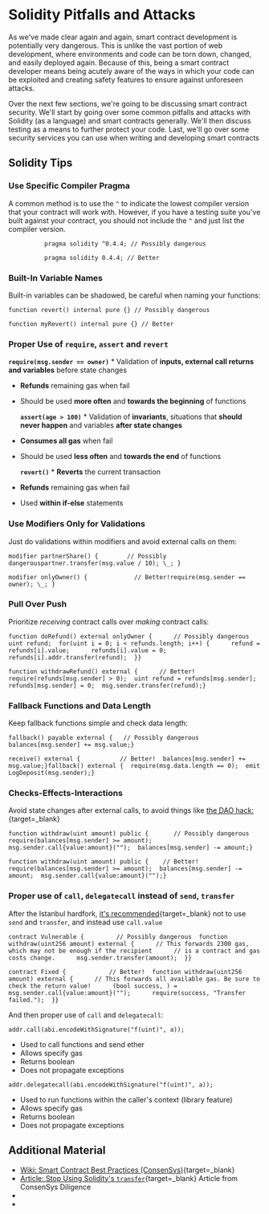   Solidity Pitfalls and Attacks
=============================

  As we've made clear again and again, smart contract development is potentially very dangerous. This is unlike the vast portion of web development, where environments and code can be torn down, changed, and easily deployed again. Because of this, being a smart contract developer means being acutely aware of the ways in which your code can be exploited and creating safety features to ensure against unforeseen attacks.

 Over the next few sections, we're going to be discussing smart contract security. We'll start by going over some common pitfalls and attacks with Solidity (as a language) and smart contracts generally. We'll then discuss testing as a means to further protect your code. Last, we'll go over some security services you can use when writing and developing smart contracts

 Solidity Tips
-------------

 ### Use Specific Compiler Pragma

 A common method is to use the `^` to indicate the lowest compiler version that your contract will work with. However, if you have a testing suite you've built against your contract, you should not include the `^` and just list the compiler version.  
```
          pragma solidity ^0.4.4; // Possibly dangerous          
```
   
```
          pragma solidity 0.4.4; // Better          
```
  

 ### Built-In Variable Names

 Built-in variables can be shadowed, be careful when naming your functions: 
```
function revert() internal pure {} // Possibly dangerous        
```
 
```
function myRevert() internal pure {} // Better            
```
 

 ### Proper Use of `require`, `assert` and `revert`

 **`require(msg.sender == owner)`** * Validation of **inputs, external call returns and variables** before state changes
* **Refunds** remaining gas when fail
* Should be used **more often** and **towards the beginning** of functions

 

  **`assert(age > 100)`** * Validation of **invariants**, situations that **should never happen** and variables **after state changes**
* **Consumes all gas** when fail
* Should be used **less often** and **towards the end** of functions

 

  **`revert()`** * **Reverts** the current transaction
* **Refunds** remaining gas when fail
* Used **within if-else** statements

 

 ### Use Modifiers Only for Validations

 Just do validations within modifiers and avoid external calls on them: 
```
modifier partnerShare() {        // Possibly dangerouspartner.transfer(msg.value / 10); \_; }          
```
 
```
modifier onlyOwner() {             // Better!require(msg.sender == owner); \_; }          
```
 

 ### Pull Over Push

 Prioritize *receiving* contract calls over *making* contract calls: 
```
function doRefund() external onlyOwner {      // Possibly dangerous  uint refund;  for(uint i = 0; i < refunds.length; i++) {      refund = refunds[i].value;      refunds[i].value = 0;      refunds[i].addr.transfer(refund);  }}                    
```
 
```
function withdrawRefund() external {      // Better!  require(refunds[msg.sender] > 0);  uint refund = refunds[msg.sender];  refunds[msg.sender] = 0;  msg.sender.transfer(refund);}          
```
 

 ### Fallback Functions and Data Length

 Keep fallback functions simple and check data length: 
```
fallback() payable external {   // Possibly dangerous  balances[msg.sender] += msg.value;}            
```
 
```
receive() external {           // Better!  balances[msg.sender] += msg.value;}fallback() external {  require(msg.data.length == 0);  emit LogDeposit(msg.sender);}          
```
 

 ### Checks-Effects-Interactions

 Avoid state changes after external calls, to avoid things like [the DAO hack:](https://solidity.readthedocs.io/en/v0.5.11/security-considerations.html#re-entrancy){target=_blank} 
```
function withdraw(uint amount) public {       // Possibly dangerous  require(balances[msg.sender] >= amount);  msg.sender.call{value:amount}("");  balances[msg.sender] -= amount;}        
```
 
```
function withdraw(uint amount) public {    // Better!  require(balances[msg.sender] >= amount);  balances[msg.sender] -= amount;  msg.sender.call{value:amount}("");}        
```
 

 ### Proper use of `call`, `delegatecall` instead of `send`, `transfer`

 After the Istanbul hardfork, [it's recommended](https://consensys.net/diligence/blog/2019/09/stop-using-soliditys-transfer-now/){target=_blank} not to use `send` and `transfer`, and instead use `call.value` 
```
contract Vulnerable {         // Possibly dangerous  function withdraw(uint256 amount) external {      // This forwards 2300 gas, which may not be enough if the recipient      // is a contract and gas costs change.      msg.sender.transfer(amount);  }}      
```
 
```
contract Fixed {            // Better!  function withdraw(uint256 amount) external {      // This forwards all available gas. Be sure to check the return value!      (bool success, ) = msg.sender.call{value:amount}("");      require(success, "Transfer failed.");  }}      
```
 

 And then proper use of `call` and `delegatecall`: 
```
addr.call(abi.encodeWithSignature("f(uint)", a));
```
 * Used to call functions and send ether
* Allows specify gas
* Returns boolean
* Does not propagate exceptions

 
```
addr.delegatecall(abi.encodeWithSignature("f(uint)", a));
```
 * Used to run functions within the caller's context (library feature)
* Allows specify gas
* Returns boolean
* Does not propagate exceptions

 

 Additional Material
-------------------

 * [Wiki: Smart Contract Best Practices (ConsenSys)](https://consensys.github.io/smart-contract-best-practices/){target=_blank}
* [Article: Stop Using Solidity's `transfer`](https://consensys.net/diligence/blog/2019/09/stop-using-soliditys-transfer-now/){target=_blank} Article from ConsenSys Diligence
* 
* 

 